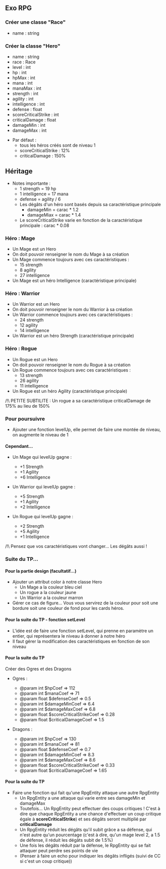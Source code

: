 
## Exo RPG

### Créer une classe "Race"

- name : string


### Créer la classe "Hero"

- name : string
- race : Race
- level : int
- hp : int
- hpMax : int 
- mana : int
- manaMax : int
- strength : int
- agility : int
- intelligence : int
- defense : float
- scoreCriticalStrike : int
- criticalDamage : float
- damageMin : int
- damageMax : int


* Par défaut :
    * tous les héros créés sont de niveau 1
    * scoreCriticalStrike : 12%
    * criticalDamage : 150%

## Héritage

* Notes importante :
  * 1 strength = 19 hp
  * 1 intelligence = 17 mana
  * defense = agility / 6
  * Les dégâts d'un héro sont basés depuis sa caractéristique principale
    * damageMin = carac * 1.2
    * damageMiax = carac * 1.4
  * Le scoreCriticalStrike varie en fonction de la caractéristique principale : carac * 0.08

### Héro : Mage

* Un Mage est un Hero
* On doit pouvoir renseigner le nom du Mage à sa création
* Un Mage commence toujours avec ces caractéristiques :
  * 15 strength
  * 8 agility
  * 27 intelligence
* Un Mage est un héro Intelligence (caractéristique principale)

### Héro : Warrior

* Un Warrior est un Hero
* On doit pouvoir renseigner le nom du Warrior à sa création
* Un Warrior commence toujours avec ces caractéristiques :
  * 24 strength
  * 12 agility
  * 14 intelligence
* Un Warrior est un héro Strength (caractéristique principale)

### Héro : Rogue

* Un Rogue est un Hero
* On doit pouvoir renseigner le nom du Rogue à sa création
* Un Rogue commence toujours avec ces caractéristiques :
  * 13 strength
  * 26 agility
  * 11 intelligence
* Un Rogue est un héro Agility (caractéristique principale)


/!\ PETITE SUBTILITE : Un rogue a sa caractéristique criticalDamage de 175% au lieu de 150%


### Pour poursuivre

* Ajouter une fonction levelUp, elle permet de faire une montée de niveau, on augmente le niveau de 1

#### Cependant...

* Un Mage qui levelUp gagne :
  * +1 Strength
  * +1 Agility
  * +6 Intelligence


* Un Warrior qui levelUp gagne :
  * +5 Strength
  * +1 Agility
  * +2 Intelligence


* Un Rogue qui levelUp gagne :
  * +2 Strength
  * +5 Agility
  * +1 Intelligence
  

/!\ Pensez que vos caractéristiques vont changer... Les dégâts aussi !


### Suite du TP...

#### Pour la partie design (facultatif...)

* Ajouter un attribut color à notre classe Hero
  * Un Mage a la couleur bleu ciel
  * Un rogue a la couleur jaune
  * Un Warrior a la couleur marron
* Gérer ce cas de figure... Vous vous servirez de la couleur pour soit une bordure soit une couleur de fond pour les cards héros.


#### Pour la suite du TP - fonction setLevel

* L'idée est de faire une fonction setLevel, qui prenne en paramètre un entier, qui représentera le niveau à donner à notre héro
* Il faut gérer la modification des caractéristiques en fonction de son niveau


#### Pour la suite du TP


Créer des Ogres et des Dragons

* Ogres :
   * @param int $hpCoef => 112
   * @param int $manaCoef => 71
   * @param float $defenseCoef => 0.5
   * @param int $damageMinCoef => 6.4
   * @param int $damageMaxCoef => 6.8
   * @param float $scoreCriticalStrikeCoef => 0.28
   * @param float $criticalDamageCoef => 1.5

* Dragons :
  * @param int $hpCoef => 130
  * @param int $manaCoef => 81
  * @param float $defenseCoef => 0.7
  * @param int $damageMinCoef => 8.3
  * @param int $damageMaxCoef => 8.6
  * @param float $scoreCriticalStrikeCoef => 0.33
  * @param float $criticalDamageCoef => 1.65


#### Pour la suite du TP

* Faire une fonction qui fait qu'une RpgEntity attaque une autre RpgEntity
  * Un RpgEntity a une attaque qui varie entre ses damageMin et damageMax
  * Toutefois... Un RpgEntity peut effectuer des coups critiques ! C'est à dire que chaque RpgEntity a une chance d'effectuer un coup critique égale à **scoreCriticalStrike**) et ses dégâts seront multiplié par **criticalDamage**   
  * Un RpgEntity réduit les dégâts qu'il subit grâce a sa défense, qui n'est autre qu'un pourcentage (c'est à dire, qu'un mage level 2, a 1.5 de défense, il réduit les dégâts subit de 1.5%)
  * Une fois les dégâts réduit par la défense, le RpgEntity qui se fait attaquer peut perdre ses points de vie
  * (Penser à faire un echo pour indiquer les dégâts infligés (suivi de CC si c'est un coup critique))
  

